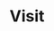 ---
title: "Visit"
layout: default
excerpt: "Visual Machines Group at UCLA."
sitemap: false
permalink: /visit/
---